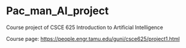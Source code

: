 # Pac_man_AI_project

Course project of CSCE 625 Introduction to Artificial Intelligence

Course page: https://people.engr.tamu.edu/guni/csce625/project1.html

